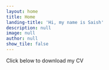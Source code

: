 ```yaml
---
layout: home
title: Home
landing-title: 'Hi, my name is Saish'
description: null
image: null
author: null
show_tile: false
---
```


Click below to download my CV